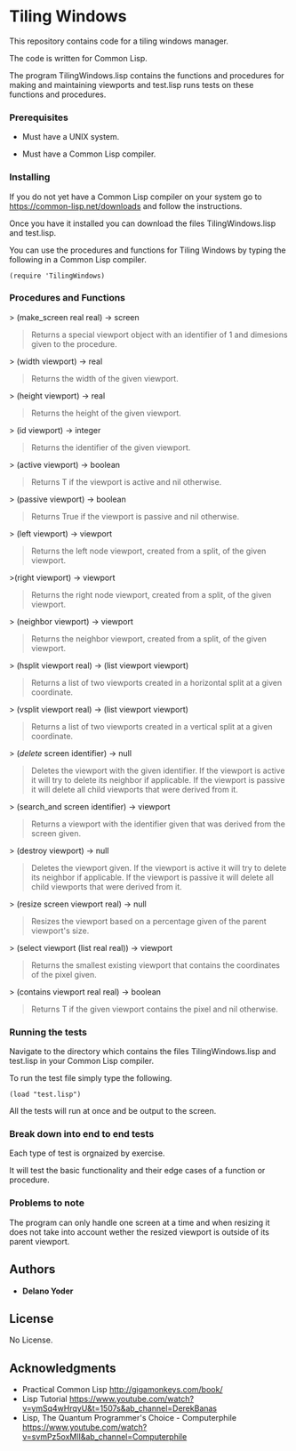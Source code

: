 # Tiling Windows

This repository contains code for a tiling windows manager.

The code is written for Common Lisp.

The program TilingWindows.lisp contains the functions and procedures for making and maintaining viewports and test.lisp runs tests on these functions and procedures.

### Prerequisites

* Must have a UNIX system.

* Must have a Common Lisp compiler.

### Installing

If you do not yet have a Common Lisp compiler on your system go to https://common-lisp.net/downloads and follow the instructions.

Once you have it installed you can download the files TilingWindows.lisp and test.lisp.

You can use the procedures and functions for Tiling Windows by typing the following in a Common Lisp compiler.

```
(require 'TilingWindows)
```

### Procedures and Functions

\> (make_screen real real) -> screen

> Returns a special viewport object with an identifier of 1 and dimesions given to the procedure.

\> (width viewport) -> real

> Returns the width of the given viewport.

\> (height viewport) -> real

> Returns the height of the given viewport.

\> (id viewport) -> integer

> Returns the identifier of the given viewport.

\> (active viewport) -> boolean

> Returns T if the viewport is active and nil otherwise.

\> (passive viewport) -> boolean

> Returns True if the viewport is passive and nil otherwise.

\> (left viewport) -> viewport

> Returns the left node viewport, created from a split, of the given viewport.

\>(right viewport) -> viewport

> Returns the right node viewport, created from a split, of the given viewport.

\> (neighbor viewport) -> viewport

> Returns the neighbor viewport, created from a split, of the given viewport.

\> (hsplit viewport real) -> (list viewport viewport)

> Returns a list of two viewports created in a horizontal split at a given coordinate.

\> (vsplit viewport real) -> (list viewport viewport)

> Returns a list of two viewports created in a vertical split at a given coordinate.

\> (_delete_ screen identifier) -> null

> Deletes the viewport with the given identifier. If the viewport is active it will try to delete its neighbor if applicable. If the viewport is passive it will delete all child viewports that were derived from it.

\> (search_and screen identifier) -> viewport

> Returns a viewport with the identifier given that was derived from the screen given.

\> (destroy viewport) -> null

> Deletes the viewport given. If the viewport is active it will try to delete its neighbor if applicable. If the viewport is passive it will delete all child viewports that were derived from it.

\> (resize screen viewport real) -> null

> Resizes the viewport based on a percentage given of the parent viewport's size.

\> (select viewport (list real real)) -> viewport

> Returns the smallest existing viewport that contains the coordinates of the pixel given.

\> (contains viewport real real) -> boolean

> Returns T if the given viewport contains the pixel and nil otherwise.

### Running the tests

Navigate to the directory which contains the files TilingWindows.lisp and test.lisp in your Common Lisp compiler.

To run the test file simply type the following.

```
(load "test.lisp")
```

All the tests will run at once and be output to the screen.

### Break down into end to end tests

Each type of test is orgnaized by exercise.

It will test the basic functionality and their edge cases of a function or procedure.

### Problems to note

The program can only handle one screen at a time and when resizing it does not take into account wether the resized viewport is outside of its parent viewport.

## Authors

* **Delano Yoder** 

## License

No License.

## Acknowledgments

* Practical Common Lisp http://gigamonkeys.com/book/
* Lisp Tutorial https://www.youtube.com/watch?v=ymSq4wHrqyU&t=1507s&ab_channel=DerekBanas
* Lisp, The Quantum Programmer's Choice - Computerphile https://www.youtube.com/watch?v=svmPz5oxMlI&ab_channel=Computerphile

